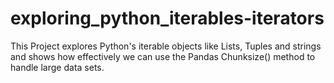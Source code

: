 # exploring_python_iterables-iterators
This Project explores Python's iterable objects like Lists, Tuples and strings and shows how effectively we can use the Pandas Chunksize() method to handle large data sets.
